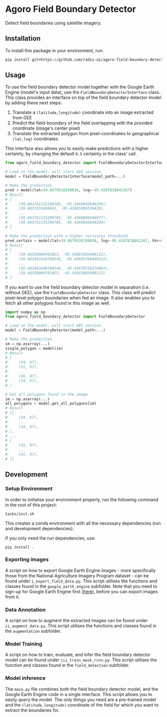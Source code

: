 # Agoro Field Boundary Detector

Detect field boundaries using satellite imagery.


## Installation
To install this package in your environment, run:

```bash
pip install git+https://github.com/radix-ai/agoro-field-boundary-detector.git
```


## Usage
To use the field boundary detector model together with the Google Earth Engine (model's input data), use the `FieldBoundaryDetectorInterface` class.
This class provides an interface on top of the field boundary detector model by adding these next steps:
1. Translate a `(latitude,longitude)` coordinate into an image extracted from GEE 
2. Predict the field-boundary of the field overlapping with the provided coordinate (image's center pixel)
3. Translate the extracted polygon from pixel-coordinates to geographical `(lat,lng)` coordinates

This interface also allows you to easily make predictions with a higher certainty, by changing the default `0.5` certainty in the class' call.

```python
from agoro_field_boundary_detector import FieldBoundaryDetectorInterface

# Load in the model, will start GEE session
model = FieldBoundaryDetectorInterface(model_path=...)

# Make the prediction
pred = model(lat=39.6679328199836, lng=-95.4287818841267)
# Result
# [
#     (39.683761135289785, -95.4369042849299),
#     (39.6837431689841, -95.43695096539429), 
#     ...
#     (39.683761135289785, -95.4368809446977), 
#     (39.683761135289785, -95.4369042849299)
# ]

# Make the prediction with a higher certainty threshold
pred_certain = model(lat=39.6679328199836, lng=-95.4287818841267, thr=0.9)
# Result
# [
#     (39.68350960701023, -95.43681092400112), 
#     (39.683491640704545, -95.43685760446552), 
#     ...
#     (39.683491640704545, -95.43678758376893), 
#     (39.68350960701023, -95.43681092400112)
# ]

```

If you want to use the field boundary detector model in separation (i.e. without GEE), use the `FieldBoundaryDetector` class.
This class will predict pixel-level polygon boundaries when fed an image. It also enables you to fetch all other polygons found in this image as well. 

```python
import numpy as np
from agoro_field_boundary_detector import FieldBoundaryDetector

# Load in the model, will start GEE session
model = FieldBoundaryDetector(model_path=...)

# Make the prediction
im = np.asarray(...)
single_polygon = model(im)
# Result
# [
#     (34, 67),
#     (41, 67), 
#     ...
#     (26, 87), 
#     (34, 67),
# ]

# Get all polygons found in the image
im = np.asarray(...)
all_polygons = model.get_all_polygons(im)
# Result
# [[
#     (34, 67),
#     ...
#     (34, 67),
# ],
# ...
# [
#     (41, 67), 
#     ...
#     (41, 67), 
# ]]
```


## Development

### Setup Environment
In order to initialise your environment properly, run the following command in the root of this project:
```shell
tasks/init.sh
```
This creates a conda environment with all the necessary dependencies (run and development dependencies). 

If you only need the run dependencies, use:
```shell
pip install .
```

### Exporting images
A script on how to export Google Earth Engine images - more specifically those from the National Agriculture Imagery Program dataset - can be found under `i_export_field_data.py`.
This script utilises the functions and classes found in the `google_earth_engine` subfolder.
Note that you need to sign-up for Google Earth Engine first ([here](https://earthengine.google.com/signup/)), before you can export images from it.

### Data Annotation
A script on how to augment the extracted images can be found under `ii_augment_data.py`.
This script utilises the functions and classes found in the `augmentation` subfolder.

### Model Training
A script on how to train, evaluate, and infer the field boundary detector model can be found under `iii_train_mask_rcnn.py`.
This script utilises the function and classes found in the `field_detection` subfolder.

### Model inference
The `main.py` file combines both the field boundary detector model, and the Google Earth Engine code in a single interface. 
This script allows you to easily query the model. The only things you need are a pre-trained model and the `(latitude,longitude)` coordinate of the field for which you want to extract the boundaries for.
